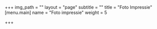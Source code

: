 +++
img_path = ""
layout = "page"
subtitle = ""
title = "Foto Impressie"
[menu.main]
name = "Foto impressie"
weight = 5

+++
<script src="https://cdn.jsdelivr.net/npm/publicalbum@latest/embed-ui.min.js" async></script>
<div class="pa-carousel-widget" style="width:100%; height:480px; display:none;"
  data-link="https://photos.app.goo.gl/wiRAWTnU8Rzh6gyC6"
  data-title="perla tranquilla"
  data-description="165 new photos added to shared album"
  data-repeat="false">
  <object data="https://lh3.googleusercontent.com/YlPBG14SNaaBF5TPadIUJltAiYcpa-iqI2jgE6O1p7pADbTDNqdiHzHBKVpyQe-vsDkmQsz7ldDq1anRu2_VaUjpICA_HO-PkTWAqxdt3j2vTmTZEblnx6EdhG46aZftf015lhQc=w1920-h1080"></object>
  <object data="https://lh3.googleusercontent.com/QipEA7P5z4hfWX7WAO13eERsVnBxhP7YJZDf5QO3OEZ9ctONZvg0gjl_rpuB3HZOybypujbULpHpqslcWADsQh2XNC6iI7MbwGIFE1hutbpOuCPmkTpw2q2J9oAm-AODnMY4lnGR=w1920-h1080"></object>
  <object data="https://lh3.googleusercontent.com/kGpeYVppTtfUH9o0hogX07Vtp3q9j96YmfuCkJKLPrXbHoyxcKnARz0hPG1ZUgTDIDoKdeU5IFsxHpbB-fn55H3pyogBAMqZ3TaQztpwXCNSrUEVRLuuoPSzEcjd-SSSZ__p4wro=w1920-h1080"></object>
  <object data="https://lh3.googleusercontent.com/mzCIOj7ZyQYzqkoajnbgSidBqRkhVII_tDMdjKhgO9s3VW3amsDblS-yqoTteGFmGZCONPPFJF78j4o3WrhK5adFIZx40qdLAaZJdLQCOxLiYwJ0t5i2iodU9Txb6BNa8zEPHTtY=w1920-h1080"></object>
  <object data="https://lh3.googleusercontent.com/uvMT09GTjamV7dwSSLjtTXOu97gDkHaxg0nwzl9lMSXBdK3L8rbmmZyAALdGvNk0y1BvW60QmWB7XI826QuT5JnrSD3sKF4okyxN4buSuxr3ZjztK98J2VHFfFz73TjtGUzXpFSs=w1920-h1080"></object>
  <object data="https://lh3.googleusercontent.com/CEFnuSckyBgysW8XupflThb4b-WxDHhHlXuE5-liwuefDu7BFhT8Lk54_7ln72ELfd4g47SGhicPQPHZbd1gcgYmd-h6kRThvBnlZ1ZEjajchtquKC4eXO68AywMTx829Fe2qZVS=w1920-h1080"></object>
  <object data="https://lh3.googleusercontent.com/S9v1qHTYy0wYBDh185WOVsJ-NgII3_91h4VJ_zSKxnOHEAvUauyUrbSe2PZrCNwqpIVFoNi-WXev3NERHvxGGHZL9i6nCyLwL-aYbdmJwSbNko5K7AYbUIdYDnqZhS3by-kmcjX_=w1920-h1080"></object>
  <object data="https://lh3.googleusercontent.com/AsE82aOx6oCT0EyJwwmJEeiYMY-f2uiOSnbg6wq6KgU9NjNFJ1J7FGiquMfXWttw9A3qArGaUimi6A_uKDPoV7nioi2bUxj6H9k4xmkZrjRIQKfXRzab5ePJ12wLvSk5bH1z8KZP=w1920-h1080"></object>
  <object data="https://lh3.googleusercontent.com/EmAeQPU6AEkEejhaNDsExBUskRiNOE54g6ynHtQWVctBywWHdiicrCStROlIBomPW4UyzJBtKNGEVU1iundHJnyr75OxixK7CMpGByaIJDgso_lsC86AK2y17gCxONDB9uV8UkKI=w1920-h1080"></object>
  <object data="https://lh3.googleusercontent.com/n2o2d8bOSCnPqIUgt7nzWCEQUZMscQn5Q2ibJMDY9B1kKXFwHfUVicNmE7PO5F5OMeDQNlQKw8AETC2umQ7HilspB7vp3c1PQv7La1HbhfWMTt0BM_agWaHiMERG0dh-U2hvcf5s=w1920-h1080"></object>
  <object data="https://lh3.googleusercontent.com/qdHKnhGbxlhFx9OXDZMS9Q5Xj0ZPObpZly7irGFU4bsi6HL11Jwu7e_c_6NhuTQH6gF8i8ewbZx69Y3lTd5uoMvR8yTjEtm3WmJJS0U2SQuankHgteaAjSbzv5qwjL94RmZdSC78=w1920-h1080"></object>
  <object data="https://lh3.googleusercontent.com/C93HRiAGHBOLSZgRjITVSgeF5mZ9crEGxnShzhpCtCH3klBoQk7TEHVQucmFUZiAYq8iaAq5Qyc2YGgtv-iCd6vufYc2KLjM0DIK6rLASwxnhytQc5E6JJvcKpJfuV-C4aczKa7z=w1920-h1080"></object>
  <object data="https://lh3.googleusercontent.com/ZIHdeZ-w6NhZ4brHvKj0Ax8hrTdZKSeMf309y6grJMgifg3I8gvK8ZaRTAqJotJBpJIKHZVsAZysPFmnbQ9IntLVIrI1erl3KZBnLJX9LdYVIpmSTWHKwbQsH77fME3gVsP4VjMo=w1920-h1080"></object>
  <object data="https://lh3.googleusercontent.com/ifrrXlLAIiFy1C-qsONV_pugZbxlYnqg5lhrmopWGphCWcj9XaUGB2WLT4A_siIUvXlvX2vBX3RbLJOgvcVAM0k8dDsDadopN0PIq9PBi04Q767E7VCK_qgp2Q5bkdbeRC2W6SXz=w1920-h1080"></object>
  <object data="https://lh3.googleusercontent.com/ClaTKeaueGxUeCumX6dT76NWHsIdDxEWZ49qIp-IcX0beXU71BMHBpZW-hboPPD4JP2hdclYA1bjPsdAybgiu0-VdG0TsV8XYfDAl7kycGa_7jTO3HcrAm_HinTZfvBvKC3VkOm0=w1920-h1080"></object>
  <object data="https://lh3.googleusercontent.com/Ld_iZ-6oHUtsvOp6o2mEAGQprOCPbwEsBt72LsEcFFdgXYK95m6RknL50X84elrjePx1IlfkTmT-8WpBcjamhwIJSLpoLkWrGPA11ZYxqWqew-GJkR_MiJl8fB5c5L6u8d4TYpiD=w1920-h1080"></object>
  <object data="https://lh3.googleusercontent.com/2iqPJr0ZmLi-J1-_8Lj9rF_wEOBtGi-pheq-Q9acGZU81j9x_2FeyvwwnEdiB5dmwbVoMLRBKMoyUeGhn0LeNrHJ5pv4T_iZx7lcmzyd3Wb2kye4mpBTll1XQquD-qNzPdzLdPqq=w1920-h1080"></object>
  <object data="https://lh3.googleusercontent.com/SHueRpH55YVnNyRL6bEQSvB4m57iKSPL7nsWF8iTB0L3iJfPqdefEgSELmNTBD8YH4HEiu1_VxPdDAqmailixbODLctv6XFy09DQSuSgKngEtjXdXngxxnfPhnoAln_BFKwNm__g=w1920-h1080"></object>
  <object data="https://lh3.googleusercontent.com/KEaL0wJg2_A5gSIPH_0Eb1h9ivgCImc9DrvlXwuMd74lf9dnAt2UvEC2ANxYT5pGEJAtkYf8jfCsOYs5WYsT5LXASrGqMaVZl5zvho1uLclu48qr3tcFhUB8MeTsFbiPuYnvo6ts=w1920-h1080"></object>
  <object data="https://lh3.googleusercontent.com/YQqiU9VTBqgfoXdgkMG4u7tUXe9PV3IqDPntPdNXdNOWt6fqcm3E-gD_g2XUtxaNl1ax4j5m7XAL-ykgor8FJn7JSZ2Ac9CpUGDoicrPp_bsmenmby1KdCDAJxOG_dZcE_Xpp-B5=w1920-h1080"></object>
  <object data="https://lh3.googleusercontent.com/I44hVA-KnoUQn7CA-O9Fzt-zzgVQnnIFnr3cY21AG6FeZqhjGuV8KC1BTXAuZFzHmMguXeXgEaGqz1dY4pR9I3wR1uzPpSQB5c4r3xL6q9sXCBgw6eHErUJhVoIRiB7lNgJ3qo6f=w1920-h1080"></object>
  <object data="https://lh3.googleusercontent.com/ZtuMI9UxcGVul_-rUKgKdi37V1sc7635WpDrI4sjg0tq8kA9EOLjJHhUMTtg6sp7LOohoLEm1w65C734oa1Yyyz6ZNDdtDeL_QO6A5ZBgmB-84YTHkYnGnP3gwgcVY5zbYEcgfN9=w1920-h1080"></object>
  <object data="https://lh3.googleusercontent.com/ASsw-FMtGzRnJhBNevxq68UtV78sF4WaDoS0-EDzOJHbfck6rxE9Pf1uK4ngQoh95U5mMrs9xtpPJtRQ41WczHzGle5vKVaZBUMnVXY2_vRP0mbpPfD97PltA9SylCL4Hwep7Oum=w1920-h1080"></object>
  <object data="https://lh3.googleusercontent.com/btWWagFoIp7NbQQDzj5_ke0hQTrqH0jFMPJRqedwpUhsod9yEeMfKUjfejvaEXh5QurHJ2u6OUkfqHfovOhvp5mG2Yc4Y6_Lipzt65lAsiV_6IQkFAgV9xwhiiDVMlBBxP-OPxMN=w1920-h1080"></object>
  <object data="https://lh3.googleusercontent.com/U4_-oqd6e9C4lr1d8AZ_T2que9OtnpoFPHOQjdqBZi48AqNjdb-S0arI-9EvAUp22aiKXt6Xqk713QKvVz_UUsDXfEIjA2u0-BRiH4DF3e-RpQobl2tBcD_NbXiOhzx1EAMcTqs4=w1920-h1080"></object>
  <object data="https://lh3.googleusercontent.com/J_rqymcVQbs3wHSJ4TXUWHMETrHMv_7dCU6gOQJh0524A8GXAad-Rk3eyI0N5j_8UZqMEPZWUb03jn1ZBYQ0fVPKpehQTb3d73i_hWzmo1TqWp8jnqVIuXau-N7rzjoO2zqZchkL=w1920-h1080"></object>
  <object data="https://lh3.googleusercontent.com/Csd5GmZFJNHEPKm_T17ssKe144yIlyBPIMystPV__lwbk4s2NJEWs3KnNrx-0IsEbtaaooZY1lGLTfRwVE8taGnklisVj8xNZLJNxV8Xi7TXSSBYsCP8hi9sb7BWJ8AMBGO2pIzG=w1920-h1080"></object>
  <object data="https://lh3.googleusercontent.com/_mcELfLo0_GudoRMtxFm3LHMuqQ7pDb5HAHHxl7x27dZxy95V3n_tI4KSJIqZkdIGWMwTGUz_wjFAEzMqaA3O4Zj-NmDXz9Ms2yyP8mDjOJAgmdUN5ZdlgmrTEF63ZudkeqDEhTi=w1920-h1080"></object>
  <object data="https://lh3.googleusercontent.com/wsfiEDcHvd2MKZKJvXPjZQq8QKJ3CtMjNPGr5BbcTCzJOd5mXspAPt7h3L8vJWI6RxfX3X9VDCyqqQMqVcqR53en0qmkKWbkcSkBeM315h0sJlNkReKDe3Ke-DbN_da004sicNxk=w1920-h1080"></object>
  <object data="https://lh3.googleusercontent.com/8C_emB5lhKMCC_rZT1X-SSznXz7TLDFWDENBfBzFA6UK-8Opy6KrSetMh8-fTtQu-lEOR2odXdr-uT-feMmD2_UusyZ9pNEpG6gmyJvpgMEDgboT8tZbchH-Nv946VysVuhlECV0=m37" type="video/mp4"></object>
  <object data="https://lh3.googleusercontent.com/74wAAXfuOpH_CD6MZkQEYHHs1lVImPDlvFvuYLMjgCtBOp31bgXnJAXPHe-J5X2DApIBQQJ9_tKNyDDtBIk83h62Ihsu0is4P6Nus17XVRbpOMVDQo4Za2F9ixNdWVS3G5_qEENx=w1920-h1080"></object>
  <object data="https://lh3.googleusercontent.com/fRIgnO4M9BB7wa3MzW8AWQTgGN56pqdyoqUhD9ReVwPLk__ptNWUkvvdTeloSMbOQKwKYs5eCHb4RPxpCKikTfxCgq7hgYdONumo9bP3wCgc0w4jrAUqWz_j7orZ8XHUs9hcN-Mz=w1920-h1080"></object>
  <object data="https://lh3.googleusercontent.com/ZSH-VbPYkygQHVs7MeJnGoPugrhafBQjnLFm8sncJBzIyUuVYOnGQHmVy_w1wY1iSNlLWPR4lbjvzxUHptkLTrw5cYA07u6BYBE-6tEbU2JqbPMgYaMbYHhHQUfjHcuxFQKQozr6=w1920-h1080"></object>
  <object data="https://lh3.googleusercontent.com/4-h6S3AgBVNZLAB3GqxjHdhxgYYNcujAHsT5YsT_vBfFzOc7Nf15oTZEgadbz2zXCcKLriBMXbtU_UWZGdnOFLVnQNBtDvFL9AtmvEwOspB5f8QexmQOoKpZY0mQwj-Ynn0_e5Ro=w1920-h1080"></object>
  <object data="https://lh3.googleusercontent.com/mbaVbORrfsv5TUeIAMF-IcHj8Tt48QFWkEEKQ6E44_D4QkhqZaF0VYZi0jjumuze3VNgC7356wMvEiwMpv8hWWac8aJfrjALpNOEbR4Kvq-0rPUc5V_SPZ3sHbotQsTDkSexiCbp=w1920-h1080"></object>
  <object data="https://lh3.googleusercontent.com/MKLw4b21Uvhlia-zMAHfzPt5TtyVgDqIzRyUkYaWnOY1gzNH7u8tU4_O0btgFi1MY8cqSpSb26Qe-onUiowZ3x8kMNrLyaZOKXUNgxmdDqAe5zlcUjJWmy3bwLRcTJ9QnweqM3wE=w1920-h1080"></object>
  <object data="https://lh3.googleusercontent.com/-4B-3GPoZZPWrKMBZWmm_3EcXKgYUqHCpasrW336-1kOewW_q0t0aQty7ErqmRLdK7eBU_34jBNCu6AP4hfS9b_6P6vblvmg9THbNDuhVdMhqrX05ET9jmf9RW2nGuCYDrfMkLXq=w1920-h1080"></object>
  <object data="https://lh3.googleusercontent.com/zL9rNl0gDV_7mfAKkrEf_yTAEgyg-JfqIcpGCAPuAYB8Q3pdsElZF6zKzMH9IfNRUwF_ztUX2pStF1oS2b7ptfnPtzPjTtltSpU90G6mlp9xo0b7KjfzuWxFaItQrcYEYgDLek7v=w1920-h1080"></object>
  <object data="https://lh3.googleusercontent.com/YMVEH8OOanA5kP45UX1qY-yL4qnSjv0RDleCK43x_C-Zd9XIFyVhF0GDFisYV2W9_oAUbCDCaPTyxt2QEbKeyi-zO74mCqlxcZ_Qus9R33m2z_0P4i7DZ_YhMA1fFWCBZGjdUM-_=w1920-h1080"></object>
  <object data="https://lh3.googleusercontent.com/Glw2u6aWbTAYFhH4iz-Ko3mm_c-huQfp7js2egp5MonbOK1-uDjzsKuo412EuU1VPN-yqadMxPZ89DjnZ14RmKuvT2DqELwPgNpw-I5TjmgDsFm0-MG-YnoyVZSRTe_hYgaEyCZm=w1920-h1080"></object>
  <object data="https://lh3.googleusercontent.com/1iYJu5cC5fMJ09buQRkFLUUN4UI7lXZbUXXX8Ugb9F8ot8B9GDcXOn9qoG65cxxKqgT0GfgrNiiI3g92UQT_fD6XWdQuOHl-SxA60VhYAd1CsYkEFK9CIq9gx9yLmv7ZLZCr2q3q=w1920-h1080"></object>
  <object data="https://lh3.googleusercontent.com/O0aIyUZ_KuBjYc4Djj7wDfixueNfZGbXYhTuyV77cdcjOvqB17S8gJMc_NCazZHty_3_Yp8PO51LDlDBzRLcB10N_XMOJqVLP6YNd35SqL-fMEQqnLFhH6UNd0cM6Xnp0H44AZ_g=w1920-h1080"></object>
  <object data="https://lh3.googleusercontent.com/mBXF0LtB1U9fJYpJzEMbCApDtY0hAYMswOH7aL4pdkhofImyH4Znnh-Yz7TADxSo_azjNwdzDRsOH3egyTmtZIe86FNybknUzbNC96qK6zS5AQANwNJ8Gxdyja2cDNOHpYKcMmQH=w1920-h1080"></object>
  <object data="https://lh3.googleusercontent.com/CkqY_wnSD988Lqnje5KhgX0aBEj0liaBnM-dgnWlj-NQak3yzEwRJchHe2nWrvu14UGjtJcZeFC5BQ1chk_r5vyRkLZ8o2yB8HGP7aJrmJQHAXOMtZJ-51Vm7--k0fXP2XnFMa8v=w1920-h1080"></object>
  <object data="https://lh3.googleusercontent.com/3yWKU9PbRCSlWzDMpyM_AbAq2ZwDjr8zxqKJCTaMnnKb8W5vPLcokcmK_OF51g55SAmg0ueI0RbQAOx8J0j0oUCq0kB6iHKo0u1vLCLx7Oun4W0oyoc-OTytCIRqU_gHX4qPV_aS=w1920-h1080"></object>
  <object data="https://lh3.googleusercontent.com/VKGTHAispe9bVTw3w1dN9c_tnLbYjJbL8cuGiNzoj967I63V5yt14wCgC1SUxN6SsvEjIR8AySATFroLvs0VrHfudFZNV51CXZkVJKkmlbo-uWhjgy0idz-8xeHYXotPXj4vMdvw=w1920-h1080"></object>
  <object data="https://lh3.googleusercontent.com/ihFoMyA9p8bP2YL7YgXlS_Tx7KBJOfuMc-iuo4okJ9GiZ66rXlYxSlKVFLzEHg1PytyeVMnAPDC2ERWguuFj7_wh_GYkCCe2hAacU8JdIdGYkUXHdPNfggjAG-AR7gcBIrdWKgiN=w1920-h1080"></object>
  <object data="https://lh3.googleusercontent.com/rIBIgBAuQjuuQElR8fYHKjo5C1yeURjQilkXSedYpnf_azmXNmnWmOJnEVR4OqD2drAjSsD_DzJIIjoBwrVtSnJhcg1NMvhjdnCFBwA5UddcHyQ35xu2OXKUal3Wn7sbVYJjqXdv=w1920-h1080"></object>
  <object data="https://lh3.googleusercontent.com/d4GuE0J3EKbi3-ByCo0PZIudrcKUP-cfB7-88jchjma7Bc5CTyg9VFmM9-zgTFSq6BTwxe3DqwYZIJ1SYTsGvYPSeWnVMcs5aT2jpy_47geoR4BNBNLq3V696quO7hjxvGG8BU2c=w1920-h1080"></object>
  <object data="https://lh3.googleusercontent.com/MjGIthZrCcOEOzwa4GhVkPNePY8KhxxsDHCIkMB4tIEbmG5EjbR82gwNHFfyXVZRfsMFMRI7cl9gLfYCU_4ZV13uJb4IxUR7CSoKaKz5U1iFt6xt27PEcy_jowfV5tz4WmjhmHDT=w1920-h1080"></object>
  <object data="https://lh3.googleusercontent.com/jLRAPctUwvNGqnDCjzobQNmFOtI_rIPqX2NueEdqda_WOziiHYoRfP3laNB7Epsb3bYGdFHHSEL5uic_yJJ07YlaFgqvqCVrijJ2VbETqR70ro-BqELQyvt2Sy9ZbrhbJpgIS5zX=w1920-h1080"></object>
  <object data="https://lh3.googleusercontent.com/xtOPJ4ZCnaDDnVyQ7uZGc-a-bq6LCXHPIbL7SRCA-jTgoacwbqs2L4XFIvi7f3wZjc2UgdCt_GhJhrNr3YiMhWya9iy1DkujyOvNiJI5FnOCN6HXMZV7E84DOgXxQ7MoLXZQTUwE=w1920-h1080"></object>
  <object data="https://lh3.googleusercontent.com/iZJCQinYoygrIo9657gtGw9lss8mUeQPbN19fo5cy2d2oo6-UoUjgF6SGhqB2deoN0SUoKoRHnFwIjNlzj7zkCC9e7CCux9pDv91aaBJtJRwM1HivFYhgNo6InJfHdUemOnirDfX=w1920-h1080"></object>
  <object data="https://lh3.googleusercontent.com/tML5TjRvO-ONr44IVcuwkiPraFC9FqLk7K0KyT0JmOV2kZH5DG6vHo64t8a7N3T4euGxxAjQ0ImJFxY0UsPZsASeWeLJRCGgWLraaMn4wujQoRel3AJDJDNw2Q9JP_erXiKejXwS=w1920-h1080"></object>
  <object data="https://lh3.googleusercontent.com/Gkz5rwLrCz052HBh3zqE3X5L25Yt8FL2_bpzdtrrkGnZL21yXBF9Fuw4J79526eP-TnyDeifCTt_ZqtLWL12qEwEZ7HlW0WepMNGS99Sv9ZDqPZ3IGR2DrIT-sjbsZtMoOidFVPm=w1920-h1080"></object>
  <object data="https://lh3.googleusercontent.com/lxIIY1_fCsaTyqiXKRSm3vd5D3uweAF5zWtU-bPQzZOz4j3Ze1ArGd712UU0wf4UGCb_zmJQvoaZ2782ZdAR5gxKxSUFb7HBwV8eNfoettqW_tW-kGV_e4VlcYFsy9XdHu5-rYJi=w1920-h1080"></object>
  <object data="https://lh3.googleusercontent.com/ojUD7seTRGnp7Tm9rX_yVNcQOH7lsfdCjqXS0U-av2wVXNO0gaH1VCBCyliOOV9nZlMYKeSnDCTydmyHfNWac81USeRJUla_S3BWk4o5VplI13pC6x5qxWJig2S5Pxmy2kUhl_T2=w1920-h1080"></object>
  <object data="https://lh3.googleusercontent.com/f4jmd8a0Ahz59Rf98dz0iTRzlEy75u9oNGsI_JZ2SJkgjLtPReSFqSNPhLneHJXKFgHgPTh7uEMEuV6ma6dfCqWTNDFl_OfRNwS3cpFyajTRZbK-Z-JzWdPsDR0GrOdFmS5uTlBc=w1920-h1080"></object>
  <object data="https://lh3.googleusercontent.com/z7Xn2ja--6hAhxQTCCIDnej77DZZrI-isNCbG3bb1Y9w0iiwDg60oLOnTeqwpE4JAZtO1ZfWi9eiFgoFDKgV4yQgT8wKbDEWoqOlVGKD2ZTIVaUffjJeiHm-8qpXLd1az5viJetR=w1920-h1080"></object>
  <object data="https://lh3.googleusercontent.com/NUJkCOTR0MuBibZcTKdrdEigxQFfhobAVeRi1152NA9R3EZNe5m8jJhGcULdBk1FTk2SYVTvuGv-OjtxTYCSUrOTl_HmwmtWLG2m8Y5Ix_0NgRLjwNp-dk0NkR6kEIYe53VYoafT=w1920-h1080"></object>
  <object data="https://lh3.googleusercontent.com/eAMKOu2dS5LQLC45aUyGBJWkiXx2UMUg24tkJllma6i0Q7ddi7_OrVxbtJ3ZWSYpeDYwrgJq2l5fS8RhUYSO-ce7lpmh-5ayl8q8wvJ2wowzjMmPFHpZ3J-bYcQZEhEWpy2W6p3E=w1920-h1080"></object>
  <object data="https://lh3.googleusercontent.com/oTOzLNVzPgpSyKfQGvxngu7Eg8Mm2YiQLjGj5FVEOVUkf-BnPGBY_MK2NHzCqP-1P-Kmruwh2Hzyx7AAnTyzDCVa-PIeGfifSZ1Wt7ncqZuixpPs9klJdp26tAmRuOw8UbSZXCuT=w1920-h1080"></object>
  <object data="https://lh3.googleusercontent.com/V8yabAciWUnZXA5M0W5w60c_VWd_iqYgUhM7LURlzJ6WfAP8g85ieC0t4if9yZAuwH7k4T6DE2mnbjOKQnA1yGk0BcyWMZ8-k1NpC6BVeSu-PBIz0QRjdBHLohzdPsnHa12L0pOw=w1920-h1080"></object>
  <object data="https://lh3.googleusercontent.com/XzU5WX0mnil1au6vDBCidvKm3MsYDo2VqKJmt7raTt1Po8D15IzuhTXzJeDL6hiYO397EqpYqyu-cFai-98gGW25qZT2XBZ0WBqT6wwTQy0WzZy88Uzjjlm2wWO_UoVJwCgjrzCv=w1920-h1080"></object>
  <object data="https://lh3.googleusercontent.com/HJsKxQJnTYByK7NdkrF5rGe7vkwgoSTpSrHbGIgG1O5pQH-tWo3Wo3KswiYuqiCnniX8Tl7D_01LKWHUx5zQzePQ0DJKv_fXmT_6ajSZKXXo2d3icR1cakvdMshphwSZ7asei7ws=w1920-h1080"></object>
  <object data="https://lh3.googleusercontent.com/HkQvjcFmtGfQ5qnc5PhPWrY2pFLfLeDfycsXrVAZIgtDH8sIss0L7nlV2Tq_aumNZLbVRWo-ipTL4TNXp2vIsVmb1lolWLkZ0tOaBnFId2l30qmsnjadPOm7lMYY2uw7TGUt_ezt=w1920-h1080"></object>
  <object data="https://lh3.googleusercontent.com/8s63W_qFnsnFxzcNyPzoAVRvZcXAD4Phd8lW8nwwaEjftXw6_J9A8X0KqG40I17N46Cw7xzq7exaf5Hjn8JPoj-VoFm6UHNBeU_R2lGbGCLTonAB-O6l2ZfqA1SqvfSk7rlfoRf4=w1920-h1080"></object>
  <object data="https://lh3.googleusercontent.com/EROX73Lum11bX4pDJ5HZzEZoSom846dB76YT4SfMTvGrmQAwQ2hAzDBCcCeIs1tBkEtDZ94dcPeDnOGOf-rjvFKUG9WT8QQ1qbpsuF7EvOYrBe8qYQx_YkdWyBBHhINwKRVpHiLi=w1920-h1080"></object>
  <object data="https://lh3.googleusercontent.com/GZSxQSzrzXUwHXFrTBlxeg0bGQLWfpUZvIGEgRqSGiXN1KEINwpwa7vbGM9T1tXau2VYxJZwcB7FgJHbYk29S3os-3QeHypPCH2d2ppgsTLk0q4ZnBJ-0HHE77XRmJ0_-IAS6mk9=w1920-h1080"></object>
  <object data="https://lh3.googleusercontent.com/RaPANCKxRHGJ44Imf5Ai9MlMRCxU0d3dAC0DI7_JLWod45tT0DZW9lMHvJuFuFIfP-5X1fWDP9r1GpYYkxNMgB9q6Me29Kof2NGOrH4ByAb7jY8TQxApWOJ-ea6eC3oiLggZRdMp=w1920-h1080"></object>
  <object data="https://lh3.googleusercontent.com/Ios5UXdf6UKvDaBJqVdJ-I5mcOLR0oq5sIyeEcGDqDDtsoYh6b_JixvN-Gda3Y5HsgvJQAV6nvsfpNUh9QdOY48Z4mLoPPVpXIp0s1WuWlh1T23mz1EaYJ0WayFEP6RuDbBTWi6I=w1920-h1080"></object>
  <object data="https://lh3.googleusercontent.com/WYAupbMZQ3teeFu-OsPnSxzp__4Z-N0_xbANpgIaDbylBgKRDeGjEXCLCxpSgYtwiS80dZn3LB-DhygXHRBYvzMpm-Hxbd4oZm9binHQ_H5x4m7ZhEd-5cRPHPimAuDDnrZtpvbK=w1920-h1080"></object>
  <object data="https://lh3.googleusercontent.com/daGCpBzdfnTbkUDA0Jg74Md-qV52oUCsRjtsj73ZFSJo2k4thY5-SSY647vyRZnEtFD0P70kRKlfVo7J0_kkgRCNe_oxs_On1lLdXJwD3R5AVJwjprk30eav7NjClRthjV93o04m=w1920-h1080"></object>
  <object data="https://lh3.googleusercontent.com/-eRIEJQw_cScRu13jnMUNU6M3JgMVwpQ3VmvQUdOcZbIbqNTAzX2jRMKSuDu3fbjkcuSmbJj8Lzh23XylYgjzfSDJ7kaYYbHtnNEmgGu9vm-JFQlY92YdCY5_iComua9DLwVYsd2=w1920-h1080"></object>
  <object data="https://lh3.googleusercontent.com/IJB-km7rnfln6pCdLZ6YTFrfu9QpJIx5Z91TVjOeFGWYCfQLH6HS2pR-zme8kaC1mm3wwhRFVcUzK0EG8iClHJjf1njXquaWEl104WYg8kffsOxpDi7MYsLuAtPungpfvus3JxDT=w1920-h1080"></object>
  <object data="https://lh3.googleusercontent.com/talbXzmiaSIU0ZmQKF507KxoHOq4R_1jTdQ0HccILUEnOHKM5_sRVrUv1VySFvuhscZHz1Tl8InlK33uSzrzF5ln8JdRlrpcw1bjOqBSrGZWbnK81TcQJn3NQ35M91jr5kgHt8ZV=w1920-h1080"></object>
  <object data="https://lh3.googleusercontent.com/UBI-5_Msmu8HHQCNFQV2ObhWn1q9o7kKmCOKm9JXc8XJFcZ7whIdnc4sI8_e_wtI-meEiBnj7aRCI2jplgd6kxxOCYaR0qj_ky1PKzYpFdHckyprDMWLu1xQzTJmeYtdhXVf18Oo=w1920-h1080"></object>
  <object data="https://lh3.googleusercontent.com/jwOJ4K9JVhrMgstbSPFC6i6SU2MJx7Z8oYe0xb4vOjrSmNmUNPHqIQSntSpSR1uLxHryalK-3N4P97UDl3rj7Qsf8d7HwSyHnXHj2fI1LoStdbFObx4Ad5BgJRJuwVOXrEGL0SBr=w1920-h1080"></object>
  <object data="https://lh3.googleusercontent.com/DE4du6fvQ7FDdNY3wUU8-3D5r_k2wIuQ3lBK_Ml7yLqz1tIs-5JwLEA3JLUb8-2Zxyq3Jd-V5oVL4oGGvjxWoxb6OUn0vw1j7v5BfD8h60raWg3g8U4n0aP9OaMZUZtcLFmpN0ft=w1920-h1080"></object>
  <object data="https://lh3.googleusercontent.com/mc958itti7nZKYMNfRTDReY9J87on9rbbvKBzFrrJYlwalYWdt1NEdIOS-30XZi6xzb2bPm5eRk7_Hp54SggrYACwgkBax3v23BnvoeeIHZdupGPrux-De5SZhfImogfbdrMLqp9=w1920-h1080"></object>
  <object data="https://lh3.googleusercontent.com/Iw3S_B9erhM9ed4tu4MD_flMW5rjxI4uvrv-DTZydAcIT3xMjge3LadYHZjxnpc_2Bske7O3J8Deh3d_fydySZEXqfiH5pD0uiLw3lbys1jj8MUwI12UO2fkETdVqxjkZA-gV4Aa=w1920-h1080"></object>
  <object data="https://lh3.googleusercontent.com/dd6WRRaOYZ2KugW5T8tMi3bfPe3_M6ZztrApBj4vf33VRQ6gZ_yZ3zOMD0HPyie2saUnbhxuuvIzaAb2DoeKrBt6uqsb46jPUEIvPi9wjOk5ZMRKxIJv2x4YZAdi66fRwlxSdOPR=w1920-h1080"></object>
  <object data="https://lh3.googleusercontent.com/MlvuEAYeXNu_2YnykkYDpPOe_AOG4Jbl6MI2uznvXO6PGLHppR2gs77ASrRMHeGBuxNRCdUMCTnRDx3vsqYUxurjPSmauuBpCEZP4RKe_GypWTv61lcsQWESqxzKYjpaY73Ic1iY=w1920-h1080"></object>
  <object data="https://lh3.googleusercontent.com/n-1yP9hQOmTToEDhY8T_OY1x-2kOnt0nkWrMQuGmLyT2tSpCvgpQ7vX7nGadkijmxAimrcm_C5HyimbOXeC8RSelDDg-r34INSn7_anJYOIQ8IfbMJSw0p5TDPSyn-gXO0-XoGCX=w1920-h1080"></object>
  <object data="https://lh3.googleusercontent.com/LdBZ1APBaIdhrhGMjHRHL71tnZFOlyeh97BVP8PnZX_-L3NCBWFVpn4wC4Ku8gBroyHeyaln6ZQ_PSsoFgvEEgWpcuL6fFZgzSfx2GubReZ28VKT9MVLjCiuwvpJPpDj5aAfezCR=w1920-h1080"></object>
  <object data="https://lh3.googleusercontent.com/wSz-XJqPeRXdlVsJG78clv9HhPGlz4U7BYfgDaASXZCDrGzdQQv6FIBmIBts6-3ItwwDMO1t02Vh5yILRa4HY_oxtcfU75rk8R8VYEFyTqhxNVZiROJsyhjv6wDyO1fNl5IGVBdD=w1920-h1080"></object>
  <object data="https://lh3.googleusercontent.com/Yuj_W4m9fE2NgcS464pIspp6g9o0ljd0xgyknWcqoJNUsaj-ws5t_LAK4HOu1lHgA0uj5s8iCbddOcqaK-uwothaqUeK1YYb95fwWwfGl6LLdCWAVILnoex4MmeH5IupsKVZ5Fg2=w1920-h1080"></object>
  <object data="https://lh3.googleusercontent.com/4T3yu1lT4vxDrZNQjm-o3AiV86-UzmflM6YIoDZzaA6Bo9ykW69tI5YjA6glg1RaZyiKHyK4J5JwsT2GPdqUHKIORvFWKju09KAHhnTvA3N0cPYnyqn90GZj1QRpAdX1O65X0rFC=w1920-h1080"></object>
  <object data="https://lh3.googleusercontent.com/5tfkJ2uCftHnwo4Ydz-GDHlkDFivw_4qqO6z8uTROLzyERh5JSCtLRgedZNpq_z2bJDegE6uJHN6Z184HZYP7LJ_bGEW7p2tcLQ6x97kSliV6y2ImuHON9Li1GV_13wPvzJHVFk1=w1920-h1080"></object>
  <object data="https://lh3.googleusercontent.com/NQXZ-sb8WciXqjAJ0Oi5pb8lJIyCRadPi7Wc5VAjy2YBM-Zk76Jpl81lkv7DTLrPADsiXITpLhIcicQ6JBq9WcFcas4_m2sNONY7ZcMTiKRlAPojGbUzMBPeG5U1U4PClatkeVJw=w1920-h1080"></object>
  <object data="https://lh3.googleusercontent.com/vcQd_tQh7d4bFrS2CaaRM74N1SJgpk9fYRzjAkBPl-d99wXnsc4cJUjbjK4WydVgilq9Ey9qOXGdQac9uPouhfHbcqCmJljU2OBHVkqhFIK60mxYPhZ92CntZdmVjcPcBWnXhY90=w1920-h1080"></object>
  <object data="https://lh3.googleusercontent.com/Dsr-wi0oDaRIg8asV4Yr7wHxZJT5YI-HV-mamat1AGy79LU8qRHQOULFoMklWoWW-RZKj72jNT9PBb9-Bc8GFRdDSPt5AnXZW0lnQPqESR7DV0pRdHOISMDMy_MV8U_tjEMbVMgX=w1920-h1080"></object>
  <object data="https://lh3.googleusercontent.com/2L6WV1ALQmqNXmP6Nsd56tUWrXo_p7I3O28P5d_BiJJLd7Wbht-3-_2WYEzApzdF15VH0HLuHIez6xvLAZheZZh647ksqoiQr5ct4Ks-ROUmToSq591m5P-6ajK5QNE1VM3WhWj8=w1920-h1080"></object>
  <object data="https://lh3.googleusercontent.com/JrxvOsN39MkSsBSUKIIEgfzzoaYY3-nJkxBjVfqyXlLCWkx1-IuwDEMMILxFpfjp08dv5hz9Sde_VPi9IB1ex5rgLfEG2_HB9kDkb5s8tLSZkGFe2DeI_fkj2gLjtX_wp6TmJjzF=w1920-h1080"></object>
  <object data="https://lh3.googleusercontent.com/EYDFLWPo-O_vbGv9CkkTvKeeVB2T5YYy05iSDOpUf1he6DXKiZQsau4bB_EK9CFAA2ytWLRw7zJAIki8lLMYTqwEJu8ARf0VgUPmcP-oa0zkC0ennzAT9x9-jTPSPdK_J0CXT-vg=w1920-h1080"></object>
  <object data="https://lh3.googleusercontent.com/dH3JrLK1dePez6-SxqUTJOUGpJ2fVBdLPmr7zR1R9WPh8wnD3gfMh9emP8QESJg0q0bwB8bWtxF2g9K07qRzB58FAAfQps4T6-KT8icqjHyRZiL0yNrNwxMW1eL-8rmolr2vDhs2=w1920-h1080"></object>
  <object data="https://lh3.googleusercontent.com/lEUI5kewRiEg8BXnn1EI1ouXc1-S-wwb6hREFouJ_R5shYNPq4korTaPbWyGd53MZGigzitTjoEhatqzpje76J7irjUYRP1hUhYOiMdEdoK6CfT6xNex78mWU6pbGSdHWdgkOT1R=w1920-h1080"></object>
  <object data="https://lh3.googleusercontent.com/wsKx6sOqlC9xB8ciWxF6m8hGESG23Gkyc_k8HEky_uBhkm2KGrT_sNflakuJHGnVhJjUVcdcDYWKcDHgOLYhjeYotgEgXlOyY2VwRPc1YekTfGbPv39IUgD-bWc6QzuOxfJbMWsS=w1920-h1080"></object>
  <object data="https://lh3.googleusercontent.com/4f4wxyI93pdrUddNjIWfbLMlSjNc9cDGvAKEiaY1Py-8UbZ6yeN7bIpjOpBkAb-D7CiVkYZUPFx8_G-y9X-TAuqaaXKvoVwgfa9LVzxO-yZsGwHwGBDe923DUfW29xduVy9ClYlN=w1920-h1080"></object>
  <object data="https://lh3.googleusercontent.com/YUv0aLJfpE1mikkYcv9P5UAqCMVjExFWqfBkrt0VUYI-RP9Z4nLpXnd6YYiaSirzbD9VW9FZDSDYDTg15cy4y4NlPVYQtAMqyIJO0VSDtUhlCM7CTEtOliniC5KJ345JGU2u2S4f=w1920-h1080"></object>
  <object data="https://lh3.googleusercontent.com/QhLZrZJTO4Pn34qlxnEzwD6baMCGLW02BSkqHnEecvdrc6fQT2Pbl2Lm1GJk_0ltzjtWTm9f-kUw34FNeAC_VWqYy5slC1Ylao9tHS2oXku1ILOicr3hCSF02ho7S6ZaWAp58BDX=w1920-h1080"></object>
  <object data="https://lh3.googleusercontent.com/zDCcuLsgR-7Tq799qh5Lgw2wWOuMlDUa7CrVJqjT0F1L5fAvJmVYY3YlRpQyEM_Fm8-YQrc8SIvTxI9PMp_bCjKs-pT3JxxqCXJlU-qte1bMEFT_DyH6iSdWKQDDBXGcobBd_2p7=w1920-h1080"></object>
  <object data="https://lh3.googleusercontent.com/MKnTJlupWxUrP6rynfE9-nhOqAd2FHdYAKRCv5wpEJrZMbX1auq3b0aZ59Kg002HzU2rKkkNTxTZ6lWH_I5y6cccfbuBRDBpKsFxTZZnsKyZkmrGk_gPDUzzfujeYDijUuDzt541=w1920-h1080"></object>
  <object data="https://lh3.googleusercontent.com/xu2PdxQgRkKbdiXJ083jE5vPilNMANZxvS6RGSqPHEY2bnOhpDXzu454e5qhNP6gqm1BX5b4-iC9wgqvhMbN_DX-YSDbhBwTvXvMsAOl01I-wWusazlmYlIGGSoqWfIyLTIU4qyp=w1920-h1080"></object>
  <object data="https://lh3.googleusercontent.com/TVvxywXMUno2GH8zEzop-iXd0ekbgRN2LQ4fqsU4a6hJMpfH45ZnC3UkC4fDgZmKCQVLWss5BYVx520iWfORcxpqGTPDk_Nn1KU29Bk5m4N00RuRn_OwFNFnsDzQTdFSKmYH6T9z=w1920-h1080"></object>
  <object data="https://lh3.googleusercontent.com/sazO2sjynb6c7IE7w5E0pZnKoxnTnJqPh5FHse9p8TlKpWFVCpPveXYSa68UI08nRJO0O5_f75CRiAjj6AxiWAAY2CJeoersAo-Ekk11YfuxWNxyqE-eNFXv76d75Od2CN6on0IV=w1920-h1080"></object>
  <object data="https://lh3.googleusercontent.com/8yrM0D6RR9Q7SarovOIvZEMCzXCZNd67TSVzfhWrYcyKK83E2tWcQj6C0bI6EhBnGZwGeKN_AdT4b2Df9sCbT7vPL7JPPxwW53eC727i9tM0c8DoL6yXVFwGBxsRxFQvAfmap7dB=w1920-h1080"></object>
  <object data="https://lh3.googleusercontent.com/VO0gpOVcon8mlGI-d-1fe_mN4Sd-DthbHFJ0d_xEYsaHEYQxPfZI924VTXAStkUU6o7zzYzOoxbsZNhK_kYbjWb_QdsCu8bnbYfRB86JJ9aAdZe8do8eA2LWFW_Xo2B5JhWv4igc=w1920-h1080"></object>
  <object data="https://lh3.googleusercontent.com/H6u_56uyjEHNNmlE5Kz_9lmxHIYgQYOl6OLEGzoYmVbjn_3J1YnVSeQYdDg5YayMCXb6pK_lUIxeF0m3SYASgYO1QEEY1vav_zllatixQEU4wMkt8EY7SzmQLRGL5XffvbIdp1fi=w1920-h1080"></object>
  <object data="https://lh3.googleusercontent.com/0luhSEoOfirtrUNi2oLolKXb-bWJxEmlOn7MbAC2a4kKDuQKb2utaHGh0_-fMq6FnB6ZXi9hbuLiXt6yDDaA5CPFNLhMxOYE0ozN91WI1Rb-EiqJGhD3HVD8NB2aeE1zY_0WxwPp=w1920-h1080"></object>
  <object data="https://lh3.googleusercontent.com/so8NCTQHz5KMLlN_Cau1drSAy2U7EqmbLAQntgp1CT5F3pnWAHwitBzgn5cVoApQmzHfJB7jfxujt0kK2UJMmaOxnsaQuc6A9dQ-YzlGynRkd9KY0_Yt-MeJcU5zqXYLB1Sagjii=w1920-h1080"></object>
  <object data="https://lh3.googleusercontent.com/8zM8mx7uU7EaSYW02_A6lWdS_CeCIEj-WEvZwnYZwKDLznopTn1qcV5M6_GfON5w-oiXly2VGtydGKTxJqIa2xbXQRNsZyZ6nPIGTb6yb-DWwSJPxqwKadEtuAp_ohvYPQN3tAwx=w1920-h1080"></object>
  <object data="https://lh3.googleusercontent.com/YIpOWuN2id8KVocLFibO9Xo0HWTKFv7bk9YeRhgSW-AWZu4x6lMx_OlLtvtpt_-oulHzqDE-9TbDMwwLwSi6wa2SYvqzMAnmoOqjdlkG07fzT4YBTm2z5rWCG5POI8pxEi4CLQcX=w1920-h1080"></object>
  <object data="https://lh3.googleusercontent.com/RkPclTfyfEYS7RHAJI49UyyaWgKI7fOMIbZXOu6zfbuVkzO4wM6f9ZSeaPoDnreYWYKErQtLo2lYPJzJShXJhSixoBmsH2PRvpcJRidprwBhmBYJLmWGu76LcCtYBAdlMNMJpvwd=w1920-h1080"></object>
  <object data="https://lh3.googleusercontent.com/Zs84kTP-ICnwkCHkbRJ8lec7PNgCGHa5KkVGgu6dE4lzYCkMzINIk1Hu5-AegZkPj2aV0OITVw3Nx3EJM4OBF37nDVjGiqqluZ04sRWb8NmKePbljUGqny0ZpnHux9Thz96NYxSx=w1920-h1080"></object>
  <object data="https://lh3.googleusercontent.com/kCsM8ItLYLbXz-NzZQs8UcDxsrH-uCmBHuF5TKMByaSh7a6QLUvv4sQ6IvAU_2q3t5kdFpSVz6MyfK5q1RJK9omTbeAxccHqe7OntTtphSbiDUYggIxcdrpRy4j4e6r9qreo14Nt=w1920-h1080"></object>
  <object data="https://lh3.googleusercontent.com/iJX31LQ8YVipE2b_MP3uy6sO3RRuD2yOC6i1j-vyiI9yx7rjFBT1pc9prcNSbl8s8KvoVuHxsvv2bTWD9zhRTZl31hWiY69zy0wcMaaKuTTq7eIlITJzlegigs4P2wMWEWp5Uc1Q=w1920-h1080"></object>
  <object data="https://lh3.googleusercontent.com/kYs48uPjxpOxT_Wstze7yMq8IhYy6sNGNqGD7wkZYH-_OwQ8GKaYj_j2WZTaUwgBiC6281yFfEnioF_nOcn2gZ__NdgeLTpw5YtSTOWOfPndpJ_JFLGw1tT7EZVVFyVplT6fXikI=w1920-h1080"></object>
  <object data="https://lh3.googleusercontent.com/li1T53wFYV3bYzud__34hypYcbuzvokqXyqC2YdF4NylbSUfowZyetH9ORDfveCK2X0ruQazaeMfcTKwHPA4LJC7V5J4DRNaVhL9A2U2ZeA-xDuQut3nYVdHoflKQwctMmzSCR-l=w1920-h1080"></object>
  <object data="https://lh3.googleusercontent.com/vo9Kes20c8HNFuPddubAtKCv78SCGbxqgMqCnzMO8dTx4u87NYhpOP-g5uOC1VMC0kFuivWqg63WcTn8kq3_hgi75mgBeQWlHl3J0ENpocSaD2Gg4y5z0DiYYHwqlDVMvH4tW1Ec=w1920-h1080"></object>
  <object data="https://lh3.googleusercontent.com/gTQmBw7KNOpIDGLqe2tUzMb3QMR1wMVWQqJ5M2lEcRysGQzl9v7UzFyt5kzkteRnKtsg815DkKjxuntUZ3uAac9RihMauyK0W1MYRnszVwWpdtJaxVv46l-r9qbSdKSYnI5k6r2a=w1920-h1080"></object>
  <object data="https://lh3.googleusercontent.com/6cuIbM3jQZpiRS9rMZ6Jenv82QBsY86wTjZdwDSbTMATmflCiXMx0vvgh7P5O4stsTy3otYl2JXwKkSWjBghsy3Q5jTSMCOB4VIRys9kEJGYEvzGtOG9Hs7TQzTKDGnkb1TlLloq=w1920-h1080"></object>
  <object data="https://lh3.googleusercontent.com/QaDi1i9N05ezmFzEZQZWsLY5AnmERixrhegccRqWdwfIydAhucgmVHvxlgFLy30tRjutHv_7RhJoyNIGFEtuh8Jy2wpWuStUWg0dUVWYBy0RaqAd1wWL5LhwfSymp38E2Jz8oz56=w1920-h1080"></object>
  <object data="https://lh3.googleusercontent.com/tyzqnhk1G8aluj_7yQnf7u6_NSMnqWAUsT9vm6NfGmXfYXFyptHkYPKW_irEsJAjFmUT-J6F13nR-lB0CfDmLqKKt2kN_94LWMd-RNIu3K4pg9yXtoEGI4XnqxfQ8iPCa6lEp-os=m37" type="video/mp4"></object>
  <object data="https://lh3.googleusercontent.com/lrNzOvg3nw1cnZjXogxnvVAmPZFkNT-m3z7tLYmY_iuDy5OIVddc_itYCd0quYhagUjA8KWxUZUjPeaoKBn4LrEIGxHXylwwbXbYvzzCZ9Fxs9szfDSeSISroDnQ-UcIKboQ0NJO=w1920-h1080"></object>
  <object data="https://lh3.googleusercontent.com/v74xNnmoMsEmy3b2NHvdjxrVMmzWrhwHAd8vxZda_bTTWnVXFxKspAV2Nyjt8-PqGZIDK1NPSlaPiNxfjzai4U8PpCGLq57G2jbvdfuxWxbg0ap3_zatu6ujo1ygxiUIENa6Wxui=w1920-h1080"></object>
  <object data="https://lh3.googleusercontent.com/0vf8WSlS_o-jvwIHKd-STntdwUYAOqWy1qQ24RCKgh3sqaS8Furr4YP5kvRgH0ZicKCvt4GC_zyuR620LHkqdlTu7hO16WyXrVfvoOMCfSvUCYTRlizJJkN34MhVQGsYw_oX9KX9=w1920-h1080"></object>
  <object data="https://lh3.googleusercontent.com/pVDsc-6Ix_grx53GLhGTw6Vswu7jXoVgsXpiuZYN8ZHfuEKC68ANYrR8krZcM-ro26uvq-MUpRPNqHOUM4Kgb5FeLqigr9ociZVclHFHoEwzNiRgwiPgDxoH7c5UEYp6cNfo5cJO=w1920-h1080"></object>
  <object data="https://lh3.googleusercontent.com/i3WHYpTWoN2G6o52_qQqckNElp59gvkObTtlF940tWli4MSDmbxBroXae1KgFyih2gIM2ZjzVTwIzJ7a9K4iJgnBhkjsWjA5nAQEtCN3rGGf8CKoK4BSJKnixjqg6RZ5bSMFP2qZ=w1920-h1080"></object>
  <object data="https://lh3.googleusercontent.com/7OQy4brVFAYVwvaEtGtajUpOCasEhwyoSc-FE1iRAbLGrtH4-PyyqqIkpLQqCnTKhhJp36p_ro9MlyiPCXfviPo8uevhdgL74RvhhEb9l1n8h1jyjeR0MZiIqGpzTVZHZYDeInBq=w1920-h1080"></object>
  <object data="https://lh3.googleusercontent.com/7hdSmCehn3AYlJ9nYqyMaeK3w0lA1NOuLSjxXvISJf_mUGu17ONVIQybGl3FPykepl9yaHMM7iJtcyDrY8ymx8t1bugKgX5RLo_yvyGi8FxIqqPaB7q6aANZlD6-ObtgzNaLa3Bj=w1920-h1080"></object>
  <object data="https://lh3.googleusercontent.com/uKP2lrJshAbPl5dFdDfjuj4TfiYtmV-2TRwXV2kOZxeqW3NV2YQQalYZ70p0VCus633hdH9l4x093iIggewkaWSsx9xd1SNKfF3VJCi7hvm6Kv4hAkEERpQWd9jmweDENdBPR0pb=w1920-h1080"></object>
  <object data="https://lh3.googleusercontent.com/Nb-shusHcJE7e0MNI0u4DacmJ87DDNe0y7_yfp6NTthnFVoQBF6t86GXI1Nn9LPlPjcif5iT4kT7KubqbF7kgCKgqv2wPyQOT8NcETPfb5AR_HQZSXWii7txXJGEhkofh7UozkBf=w1920-h1080"></object>
  <object data="https://lh3.googleusercontent.com/PtNo44HPLG2h6hiQPPksLLiWZFgURpnotkDIznTAG_kZ27-L01XjjNxenbrLkgrJAT-7_FINCCUSgmJQ3cwvnb6zUHuPYJNa-a-V0AGCkdvAKOGVsDtb8_W7pZcNThxrXsLTYuqv=w1920-h1080"></object>
  <object data="https://lh3.googleusercontent.com/t0bJcWZkchfTibb2FB3onh3qdBWKMFN8BixDzqzWQGEElAFyuoq9_UdSHn8z1GIX8f86m8T4AulznIyixJg3BczSlHbAGG07RGgObE8mdAC_KI_zSJ0VW3ut3kVVSX95JCImwBVz=w1920-h1080"></object>
  <object data="https://lh3.googleusercontent.com/MOCjV91VuJS_AuCJJXe_nMdlnHyYsGKdCrfPnI47y5i-ERG_HZek8NlxiZNgtSieZus4fpHZnzDLEbPSV9lA7hHpmuXSKPL9BZ2dt0I-rBQlUyH0dtzLTP26HidYk9KpcweQpBzD=w1920-h1080"></object>
  <object data="https://lh3.googleusercontent.com/8f3DQcF0-TgrzZB2TDIhnwxMbXBSjK-_KD36Ch7o3NRwySE-juCS8o5ozuL70X7OsmdVkyhRcScW34e38sAoFgBaa1oijKYHFk2Q0zy1avUoqloJhvps4apo393EJb6k4Q4mz2gN=w1920-h1080"></object>
  <object data="https://lh3.googleusercontent.com/Wkd4KT76A7_fTANYbjL-79uX5BGbRpuhy1Wg9MN0PUNp9tzwsXqUSZsuDRnTV8UKiyskt9op9WRqt-sQuxWc-G_HqcYMOerUB3UNmm16-fpYoOT4P5XxcBY__nL0rNLNYj0vDBz-=w1920-h1080"></object>
  <object data="https://lh3.googleusercontent.com/r83LgVym-abEypOxH0raVRBIBEDFTxhq78q-sPgkBcKSnN82a61dXi6RdTzwrKLS1TVkNPK-xhINGiRPMtkhMvWDyoxr6pDJqCAy4dbvm-KSw5Jo34MwndUPtVRTUGtxn8u_99SM=w1920-h1080"></object>
  <object data="https://lh3.googleusercontent.com/xB_zUDUVJaHDM-2-T77Lqk4DReyA0R0pgE8uMmdDU3siKbqboKRbnQqbp1fUuaiaK1uUd59t36D9bRABfGn21o5dN1QUrEXf0DpHCVaoYB5VrKP4_6mA2Ua2mDEYHRbpWgOgknef=w1920-h1080"></object>
  <object data="https://lh3.googleusercontent.com/i6Cd0-hs92eUoFuqCz0cUjbACkzzjsVkf1g66bowcJ8t6NNuB4ArycIg2YWeIiRRITNHR0aWE93kBi1IMr9s8M5jKvlr0JgyJZhXGRKGLCVApH_2tIjViv_a3notpzFNE9COwxEa=w1920-h1080"></object>
  <object data="https://lh3.googleusercontent.com/WEDt4vwCl5AdGaIoLYK6BNHTKCR2Fva8DSiIypo-rFKZTQ0JT52D5bOc_fstmC1WjFudgcbr8tN3i8D2AzskWbyddzUe2PwxWh1-r_313aJan1H_BlyA55ahq5Ltc-Ttp83wkdeU=w1920-h1080"></object>
  <object data="https://lh3.googleusercontent.com/ye8KwCyEwDk-j6yXISs8YEWw5DjFuwjiRG07NLvMeYM-vKqPOFJcoBPjqjyZagGTUl4nXuFX-jbzYNtWt2FcypQ7Li9a8D6LIsywlBcezVR3Shwv-BHir9ut2CFUggW3ZYcQQNJi=w1920-h1080"></object>
  <object data="https://lh3.googleusercontent.com/0Nj_vAvAQzeZYrNE4eAOv1Y7CyLtj4jyjOzyXKJZLZ3GHge_bZFnONdHFdIsyqx0c6qAp8TCszC78GVx0i6S6N6jHGVIc6CnwgU2ZMm6u-8Ttc8kNoxgzMFH4tZ20iMzfu72JCND=w1920-h1080"></object>
  <object data="https://lh3.googleusercontent.com/TiPSVAhVduJuXxxl_1dxuEB_qiqv2VbhgqXIFPFtoKbclzCkjveKFtlGNQNZyJGvr6cu4mJMYhVxdCDA42TOxPeVBROSPq80YA6ps4i-9V7S6-BYG6dGbcAVDyHz-Ny2UnMKsbEe=w1920-h1080"></object>
  <object data="https://lh3.googleusercontent.com/eQil71T6ecV8FyIAbgfmrhvWf3y3Ho4KPOIGSGDrPjbKH4CiD95Uny3YYAgHpDvcjV6BOGGAps1fFiQHAGxOS8hJiBOix8YYMlOAonFPZ61PbHt6RDizFmKgnGzccW1eDrL-dq6f=w1920-h1080"></object>
  <object data="https://lh3.googleusercontent.com/_0q0sbSAOGrn4u0V_wU9rjNkgdevPMJ1i1p1pAdaZjeHQnq3DEyH1wmpWy96BupbMqPc_-hwWAtnAfS9SJWxc0QO1w3Zv-A8BR-Q8miK1EwM9GxQyFTuWa72tsMKyK-nh6YcbrhO=w1920-h1080"></object>
  <object data="https://lh3.googleusercontent.com/VS7qKTVNmBVQedCkxBp_9HaOckpgArBYf-Hd8OhbuY_3vtuM1CnJ4kIQ-L8gdUC1gho4OWpR92iGiL3yVJARy0bnLZB8NwvSEUc2LWItB2UEGW_PJnytbxvJSYlO3uw0vkcXF2d5=w1920-h1080"></object>
  <object data="https://lh3.googleusercontent.com/BNe9BEtJlIxfoSAUWurlHljNTGdEdorWeSG_tbB-4qq5R7WLWH4n5lCatXR4EZvmNF4BXGMzJZcwqLl_u4kb82-S9psjYt246-zFqUwrrh8fWrU8dk2C5MwCqk4NIykeqAM9YXGl=w1920-h1080"></object>
  <object data="https://lh3.googleusercontent.com/s8UGRnbB5ezwFOHRda5UE0hyvCOllQ-fYWUqQ9zi-8rNuHXnxySHjkj6t4Ws-GCbF3R-ZpsQEYXWFbOPgrox1FhmVdVw-teiMTjnmd2qLpisKtevfC4j9Yh6VR-wFwqqv9rPa0eh=w1920-h1080"></object>
  <object data="https://lh3.googleusercontent.com/1pPN-EYYfOrhw7KG-ERtdbFZeLZC6Iz1hig9Mg43_Ej9d0AQp4RbQcH7BwytXOBplAYFUQquhaTRn6fJF-E_-v3HhFWP7b0biOt4tBeolB_fPiOn90d_j7q4D6lEJKe00bUxlUJt=w1920-h1080"></object>
  <object data="https://lh3.googleusercontent.com/A5mJyU-2A6Jl_pO9UJRox5qRD8cPk1h2xknfCS5HwbALFn29jYNU932cCo6-myAMb3R3Y8AqJFOIV_vwzqdoAvIcQ8n0pWn2LHiuBKgSCiWftlWcCGWtZ0DzcifDJOlTJLuKnOdt=w1920-h1080"></object>
  <object data="https://lh3.googleusercontent.com/G-NLkiyXltKcqxNJQZwQ5V6UGcwd6NREkijMhyZ1m8mkMCrUWDlHEVtYwrD6iqXOpR72i2_DWZfSW1JhMnF6uBaBXX1i-1pawtL7tgkANxIg_VOJ_xA1p9oOb61ERmnf4WijVLkd=w1920-h1080"></object>
  <object data="https://lh3.googleusercontent.com/JB9FXcmuYZ1gBEKRC-laNtCggrBZfRN8yzK2kNWD_pZ01az9LGOZzQ648GVunk9bz5szvcmboPC_z4oaDoL61_b0dDDHeXAFEs6fZao4ddrmrLHPoEzW40SsedSOdxt1P0_Pytfy=w1920-h1080"></object>
  <object data="https://lh3.googleusercontent.com/3FS_gE1rqiZnnCw5PTTHkYjxEDfjnBs_PjzeAJvTuARFMUXY7fFg8Odf9RJXDn-9mXGI7xrhLyBC6D3q0Ui63YZbhV6fQZUYAx0tey2XGbOzJdlP_OQh3ZMCpr0BeaHvkws_US1z=w1920-h1080"></object>
  <object data="https://lh3.googleusercontent.com/E3fhIOFn4kSnXyEEeKvJmHF1cpOZ4aVgUbkVcXdgP9RQ9rmGhYnHHfy62zQA87YXelT189YFQrWNrqkZD4cxgaA9djifV1sRtmrHItuQVIOo0KdgtG56xUiV9ZiKH3wPGYZMMsLu=w1920-h1080"></object>
  <object data="https://lh3.googleusercontent.com/vzaK11oGPDkWmYE1ucErfgl_KAtPPwbDmkRMjtaP2UEaubb0p-xzGQPGKSqwh14sqNEaIRj5Q0wPxpFpiijM090Gi5W0fw7OE1C4G0ubzyvohLOxX3Cn0ZinSLze63qw0Zk2ZUFe=w1920-h1080"></object>
  <object data="https://lh3.googleusercontent.com/NxmslEWtbpsJHNGYK6RTKof4nXwZnWr8Ol2Xi1q57blKkZAsctN_9nf22QG3drtQ5xnMqw67vVbaeV8fsIbrtYIwDmJ7mJdtJLpa-S-MSnWJxr8FaEZzjPHkA_qS6188KrNiyLNj=w1920-h1080"></object>
  <object data="https://lh3.googleusercontent.com/GDafkd5x6Xgpjb8M9vNLJ-dsjjKTRpERd27-9PV5Hz9pouEFlAJ1Yirhp13Ou83MjSzGDsMDE-l9Uy3vgHLAVV583JlGLEkvp7WXxOhgCBvdhwMSCxOkqugmpJHAtWtuVsJ1Aa5v=w1920-h1080"></object>
  <object data="https://lh3.googleusercontent.com/_FTEkq9X6rh-SYRWfNfzaDhtEU93qWZBtoA5XBhAE9pQzfDHsL01CBA58SJEthDpQuN5yaOa3_NgUM9uvsi5oOsBFcaRB5YJuvqTliPjChroA5s0FTEgCdeBIEiifXBupdPtVJGl=w1920-h1080"></object>
  <object data="https://lh3.googleusercontent.com/RVJCfLjjlY7zrEhelUFHdLg13LntQhEfFA-2duq9WPEu9JWpR1L09Pwkl2gtqfJCefGAC3fYjY5tRLQaSUXeL1V2BwRNCY6jcIpMbq2PR8kfWtA7V434AEJNhSqpXj7bi4VLyMI6=w1920-h1080"></object>
  <object data="https://lh3.googleusercontent.com/NbeEWo8Sjp6JOaOsUF81Mg8___XqKzrdgJXUj65ViuDip37CzPVIxdRTAM_xEm18n6975WlBB0poNlFPOPZ1pyv0QKKw7ql8TvBSq64zasSGcp4rYo7mqrgRj5Aw0Bi1msH4saQ3=w1920-h1080"></object>
  <object data="https://lh3.googleusercontent.com/YGjozZblCnLVTUj18DcKeAalJAamC58718eMQDgFUWMvp3AE29d5pQM8eQ8aawzGotnAk_Z6AQEUqBvDKd7V3XPbK2BBefmkTW7dEZPJ8jrxiPhqkiKa5je8gnvL0Fu8TfU7CP1-=w1920-h1080"></object>
  <object data="https://lh3.googleusercontent.com/tyfyZ1Yc7w4p7kyfFAFmNif0zMHaNIAgRPFseWGkR6Cioptsk3oYPTv3fCmRim-Wi_bnw1KqPN0gFpxTBNKDte1_5w93Xw1hs1zpcAll4XO2aQ7Q6i-gwXsm6ZbFMsT3kRJJB22A=w1920-h1080"></object>
  <object data="https://lh3.googleusercontent.com/a63A_4QB9plTeFnWaIEeJg8b-OK0iKIdTpuvx1RlaQRikOqQFI1M96F5RWujB8iGdckju3iBYpeD3kYT650QO5bYy5kYWPCsRSjKDPQ1rTtf6IsmKMyd-qUjmTIXIjmYChTDgZY5=w1920-h1080"></object>
</div>
